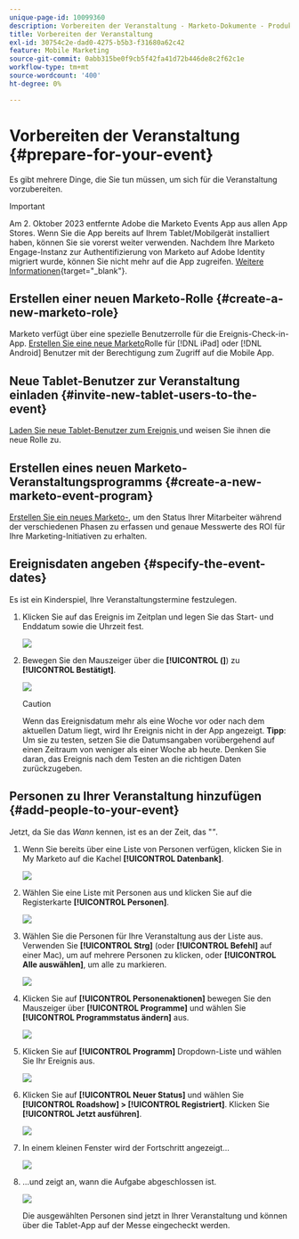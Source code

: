 ```yaml
---
unique-page-id: 10099360
description: Vorbereiten der Veranstaltung - Marketo-Dokumente - Produktdokumentation
title: Vorbereiten der Veranstaltung
exl-id: 30754c2e-dad0-4275-b5b3-f31680a62c42
feature: Mobile Marketing
source-git-commit: 0abb315be0f9cb5f42fa41d72b446de8c2f62c1e
workflow-type: tm+mt
source-wordcount: '400'
ht-degree: 0%

---
```


# Vorbereiten der Veranstaltung {#prepare-for-your-event}

Es gibt mehrere Dinge, die Sie tun müssen, um sich für die Veranstaltung vorzubereiten.

>[!IMPORTANT]
>
>Am 2. Oktober 2023 entfernte Adobe die Marketo Events App aus allen App Stores. Wenn Sie die App bereits auf Ihrem Tablet/Mobilgerät installiert haben, können Sie sie vorerst weiter verwenden. Nachdem Ihre Marketo Engage-Instanz zur Authentifizierung von Marketo auf Adobe Identity migriert wurde, können Sie nicht mehr auf die App zugreifen. [Weitere Informationen](https://nation.marketo.com/t5/product-discussions/marketo-events-app-and-marketo-moments-app-end-of-life/m-p/340712/highlight/true#M193869){target="_blank"}.

## Erstellen einer neuen Marketo-Rolle {#create-a-new-marketo-role}

Marketo verfügt über eine spezielle Benutzerrolle für die Ereignis-Check-in-App. [Erstellen Sie eine neue Marketo](/help/marketo/product-docs/core-marketo-concepts/mobile-apps/event-check-in/grant-users-access-to-the-check-in-app.md)Rolle für [!DNL iPad] oder [!DNL Android] Benutzer mit der Berechtigung zum Zugriff auf die Mobile App.

## Neue Tablet-Benutzer zur Veranstaltung einladen {#invite-new-tablet-users-to-the-event}

[Laden Sie neue Tablet-Benutzer zum Ereignis ](/help/marketo/product-docs/core-marketo-concepts/mobile-apps/event-check-in/grant-users-access-to-the-check-in-app.md) und weisen Sie ihnen die neue Rolle zu.

## Erstellen eines neuen Marketo-Veranstaltungsprogramms {#create-a-new-marketo-event-program}

[Erstellen Sie ein neues Marketo-](/help/marketo/product-docs/demand-generation/events/understanding-events/create-a-new-event-program.md), um den Status Ihrer Mitarbeiter während der verschiedenen Phasen zu erfassen und genaue Messwerte des ROI für Ihre Marketing-Initiativen zu erhalten.

## Ereignisdaten angeben {#specify-the-event-dates}

Es ist ein Kinderspiel, Ihre Veranstaltungstermine festzulegen.

1. Klicken Sie auf das Ereignis im Zeitplan und legen Sie das Start- und Enddatum sowie die Uhrzeit fest.

   ![](assets/image2016-4-6-15-3a27-3a35.png)

1. Bewegen Sie den Mauszeiger über die **[!UICONTROL (]**) zu **[!UICONTROL Bestätigt]**.

   ![](assets/image2016-4-6-15-3a30-3a57.png)

   >[!CAUTION]
   >
   >Wenn das Ereignisdatum mehr als eine Woche vor oder nach dem aktuellen Datum liegt, wird Ihr Ereignis nicht in der App angezeigt. **Tipp**: Um sie zu testen, setzen Sie die Datumsangaben vorübergehend auf einen Zeitraum von weniger als einer Woche ab heute. Denken Sie daran, das Ereignis nach dem Testen an die richtigen Daten zurückzugeben.

## Personen zu Ihrer Veranstaltung hinzufügen {#add-people-to-your-event}

Jetzt, da Sie das _Wann_ kennen, ist es an der Zeit, das &quot;*&quot;*.

1. Wenn Sie bereits über eine Liste von Personen verfügen, klicken Sie in My Marketo auf die Kachel **[!UICONTROL Datenbank]**.

   ![](assets/db.png)

1. Wählen Sie eine Liste mit Personen aus und klicken Sie auf die Registerkarte **[!UICONTROL Personen]**.

   ![](assets/four.png)

1. Wählen Sie die Personen für Ihre Veranstaltung aus der Liste aus. Verwenden Sie **[!UICONTROL Strg]** (oder **[!UICONTROL Befehl]** auf einer Mac), um auf mehrere Personen zu klicken, oder **[!UICONTROL Alle auswählen]**, um alle zu markieren.

   ![](assets/five.png)

1. Klicken Sie auf **[!UICONTROL Personenaktionen]** bewegen Sie den Mauszeiger über **[!UICONTROL Programme]** und wählen Sie **[!UICONTROL Programmstatus ändern]** aus.

   ![](assets/six.png)

1. Klicken Sie auf **[!UICONTROL Programm]** Dropdown-Liste und wählen Sie Ihr Ereignis aus.

   ![](assets/seven.png)

1. Klicken Sie auf **[!UICONTROL Neuer Status]** und wählen Sie **[!UICONTROL Roadshow] > [!UICONTROL Registriert]**. Klicken Sie **[!UICONTROL Jetzt ausführen]**.

   ![](assets/eight.png)

1. In einem kleinen Fenster wird der Fortschritt angezeigt…

   ![](assets/image2016-4-7-16-3a49-3a7.png)

1. …und zeigt an, wann die Aufgabe abgeschlossen ist.

   ![](assets/ten.png)

   Die ausgewählten Personen sind jetzt in Ihrer Veranstaltung und können über die Tablet-App auf der Messe eingecheckt werden.

